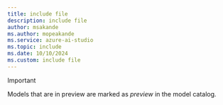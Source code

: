 ```yaml
---
title: include file
description: include file
author: msakande
ms.author: mopeakande
ms.service: azure-ai-studio
ms.topic: include
ms.date: 10/10/2024
ms.custom: include file
---
```


> [!IMPORTANT]
> Models that are in preview are marked as _preview_ in the model catalog.
